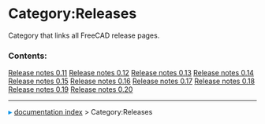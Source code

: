 # Category:Releases
Category that links all FreeCAD release pages.

### Contents:

    
  [Release notes 0.11](Release_notes_0.11.md)   [Release notes 0.12](Release_notes_0.12.md)   [Release notes 0.13](Release_notes_0.13.md)
  [Release notes 0.14](Release_notes_0.14.md)   [Release notes 0.15](Release_notes_0.15.md)   [Release notes 0.16](Release_notes_0.16.md)
  [Release notes 0.17](Release_notes_0.17.md)   [Release notes 0.18](Release_notes_0.18.md)   [Release notes 0.19](Release_notes_0.19.md)
  [Release notes 0.20](Release_notes_0.20.md)



---
![](images/Right_arrow.png) [documentation index](../README.md) > Category:Releases
